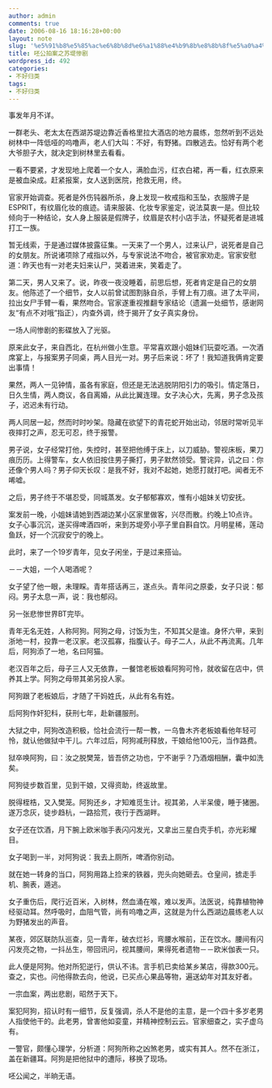 ```yaml
---
author: admin
comments: true
date: 2006-08-16 18:16:28+00:00
layout: note
slug: '%e5%91%b8%e5%85%ac%e6%8b%8d%e6%a1%88%e4%b9%8b%e8%8b%8f%e5%a0%a4%e6%83%a8%e5%89%a7'
title: 呸公拍案之苏堤惨剧
wordpress_id: 492
categories:
- 不好归类
tags:
- 不好归类
---
```


事发年月不详。

一群老头、老太太在西湖苏堤边靠近香格里拉大酒店的地方晨练，忽然听到不远处树林中一阵低哑的呜噜声，老人们大叫：不好，有野猪。四散逃去。恰好有两个老大爷胆子大，就决定到树林里去看看。

一看不要紧，才发现地上爬着一个女人，满脸血污，红衣白裙，再一看，红衣原来是被血染成。赶紧报案，女人送到医院，抢救无用，终。

官家开始调查。死者是外伤钝器所杀，身上发现一枚戒指和玉坠，衣服牌子是ESPRIT，有纹眉化妆的痕迹。请来服装、化妆专家鉴定，说法莫衷一是。但比较倾向于一种结论，女人身上服装是假牌子，纹眉是农村小店手法，怀疑死者是进城打工一族。

暂无线索，于是通过媒体披露征集。一天来了一个男人，过来认尸，说死者是自己的女朋友。所说诸项除了戒指以外，与专家说法不吻合，被官家劝走。官家安慰道：昨天也有一对老夫妇来认尸，哭着进来，笑着走了。

第二天，男人又来了。说，昨夜一夜没睡着，前思后想，死者肯定是自己的女朋友。他陈述了一个细节，女人以前曾试图割脉自杀，手臂上有刀痕。进了太平间，拉出女尸手臂一看，果然吻合。官家遂重视推翻专家结论（遗漏一处细节，感谢网友“有点不对哦”指正），内查外调，终于揭开了女子真实身份。

一场人间惨剧的影碟放入了光驱。

原来此女子，来自西北，在杭州做小生意。平常喜欢跟小姐妹们玩耍吃酒。一次酒席宴上，与报案男子同桌，两人目光一对。男子后来说：坏了！我知道我俩肯定要出事情！

果然，两人一见钟情，虽各有家庭，但还是无法逃脱阴阳引力的吸引。情定落日，日久生情，两人商议，各自离婚，从此比翼连理。女子决心大，先离，男子念及孩子，迟迟未有行动。

两人同居一起，然而时时吵架。隐藏在欲望下的青花蛇开始出动，邻居时常听见半夜摔打之声，忍无可忍，终于报警。

男子说，女子经常打他，失控时，甚至把他缚于床上，以刀威胁。警视床板，果刀痕历历。上得警车，女人依旧按住男子撕打，男子默然领受。警诧异，讥之曰：你还像个男人吗？男子仰天长叹：是我不好，我对不起她，她愿打就打吧。闻者无不唏嘘。

之后，男子终于不堪忍受，同城蒸发。女子郁郁寡欢，惟有小姐妹关切安抚。

案发前一晚，小姐妹请她到西湖边某小区家里做客，兴尽而散。约晚上10点许。女子心事沉沉，遂买得啤酒四听，来到苏堤旁小亭子里自斟自饮。月明星稀，莲动鱼跃，好一个沉寂安宁的晚上。

此时，来了一个19岁青年，见女子闲坐，于是过来搭讪。

－－大姐，一个人喝酒呢？

女子望了他一眼，未理睬。青年搭话再三，遂点头。青年问之原委，女子只说：郁闷。男子太息一声，说：我也郁闷。

另一张悲惨世界BT完毕。

青年无名无姓，人称阿狗。阿狗之母，讨饭为生，不知其父是谁。身怀六甲，来到浙地一村，投靠一老汉家。老汉孤寡，指腹认子。母子二人，从此不再流离。几年后，阿狗添了一地，名曰阿猫。

老汉百年之后，母子三人又无依靠，一餐馆老板娘看阿狗可怜，就收留在店中，供养其上学。阿狗之母带其弟另投人家。

阿狗跟了老板娘后，才随了干妈姓氏，从此有名有姓。

后阿狗作奸犯科，获刑七年，赴新疆服刑。

大狱之中，阿狗改造积极，恰社会流行一帮一教，一乌鲁木齐老板娘看他年轻可怜，就认他做狱中干儿。六年过后，阿狗减刑释放，干娘给他100元，当作路费。

狱卒唤阿狗，曰：汝之脱樊笼，皆吾侪之功也，宁不谢乎？乃酒烟相酬，囊中如洗矣。

阿狗徒步数百里，见到干娘，又得资助，终返故里。

脱得桎梏，又入樊笼。阿狗还乡，才知难觅生计。视其弟，人半呆傻，睡于猪圈。遂万念灰，徒步趋杭，一路拾荒，夜行于西湖畔。

女子还在饮酒，月下腕上欧米咖手表闪闪发光，又拿出三星白壳手机，亦光彩耀目。

女子喝到一半，对阿狗说：我去上厕所，啤酒你别动。

就在她一转身的当口，阿狗用路上捡来的铁器，兜头向她砸去。仓皇间，掳走手机、腕表，遁逃。

女子重伤后，爬行近百米，入树林，然血涌在喉，难以发声。法医说，纯靠植物神经驱动耳。然呼吸时，血阻气管，尚有呜噜之声，这就是为什么西湖边晨练老人以为野猪发出的声音。

某夜，郊区联防队巡查，见一青年，破衣烂衫，弯腰水喉前，正在饮水。腰间有闪闪发亮之物，一抖丛生，带回讯问，视其腰间，果得死者遗物－－欧米伽表一只。

此人便是阿狗。他对所犯逆行，供认不讳。言手机已卖给某乡某店，得款300元。查之，实也。问他得款去向，他说，已买点心果品等物，遍送幼年对其友好者。

一宗血案，两出悲剧，昭然于天下。

案犯阿狗，招认时有一细节，反复强调，杀人不是他的主意，是一个四十多岁老男人指使他干的。此老男，曾害他如娈童，并精神控制云云。官家细查之，实子虚乌有。

一警官，颇懂心理学，分析道：阿狗所称之凶煞老男，或实有其人。然不在浙江，盖在新疆耳。阿狗是把他狱中的遭际，移换了现场。

呸公闻之，半晌无语。
